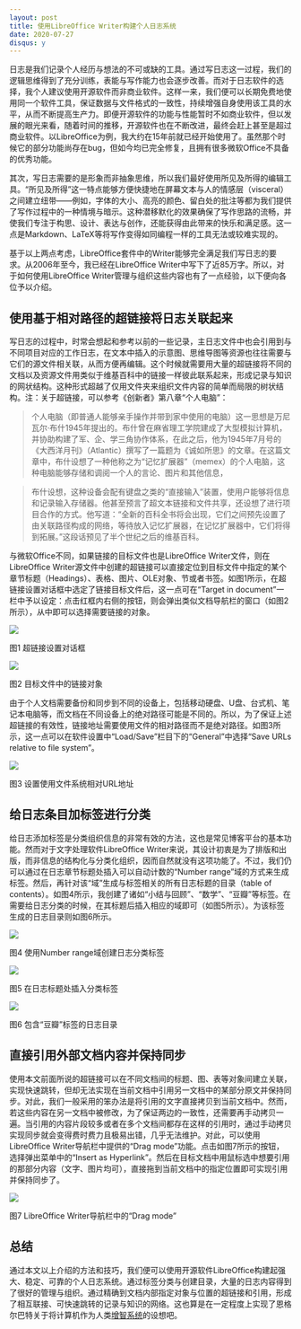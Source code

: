 ```yaml
---
layout: post
title: 使用LibreOffice Writer构建个人日志系统
date: 2020-07-27
disqus: y
---
```


日志是我们记录个人经历与想法的不可或缺的工具。通过写日志这一过程，我们的逻辑思维得到了充分训练，表能与写作能力也会逐步改善。而对于日志软件的选择，我个人建议使用开源软件而非商业软件。这样一来，我们便可以长期免费地使用同一个软件工具，保证数据与文件格式的一致性，持续增强自身使用该工具的水平，从而不断提高生产力。即便开源软件的功能与性能暂时不如商业软件，但以发展的眼光来看，随着时间的推移，开源软件也在不断改进，最终会赶上甚至是超过商业软件。以LibreOffice为例，我大约在15年前就已经开始使用了。虽然那个时候它的部分功能尚存在bug，但如今均已完全修复，且拥有很多微软Office不具备的优秀功能。

其次，写日志需要的是形象而非抽象思维，所以我们最好使用所见及所得的编辑工具。“所见及所得”这一特点能够方便快捷地在屏幕文本与人的情感层（visceral）之间建立纽带——例如，字体的大小、高亮的颜色、留白处的批注等都为我们提供了写作过程中的一种情境与暗示。这种潜移默化的效果确保了写作思路的流畅，并使我们专注于构思、设计、表达与创作，还能获得由此带来的快乐和满足感。这一点是Markdown、LaTeX等将写作变得如同编程一样的工具无法或较难实现的。

基于以上两点考虑，LibreOffice套件中的Writer能够完全满足我们写日志的要求。从2006年至今，我已经在LibreOffice Writer中写下了近85万字。所以，对于如何使用LibreOffice Writer管理与组织这些内容也有了一点经验，以下便向各位予以介绍。

## 使用基于相对路径的超链接将日志关联起来

写日志的过程中，时常会想起和参考以前的一些记录，主日志文件中也会引用到与不同项目对应的工作日志，在文本中插入的示意图、思维导图等资源也往往需要与它们的源文件相关联，从而方便再编辑。这个时候就需要用大量的超链接将不同的文档以及资源文件用类似于维基百科中的链接一样彼此联系起来，形成记录与知识的网状结构。这种形式超越了仅用文件夹来组织文件内容的简单而局限的树状结构。注：关于超链接，可以参考《创新者》第八章“个人电脑”：

> 个人电脑（即普通人能够亲手操作并带到家中使用的电脑）这一思想是万尼瓦尔·布什1945年提出的。布什曾在麻省理工学院建成了大型模拟计算机，并协助构建了军、企、学三角协作体系，在此之后，他为1945年7月号的《大西洋月刊》（Atlantic）撰写了一篇题为《诚如所思》的文章。在这篇文章中，布什设想了一种他称之为“记忆扩展器”（memex）的个人电脑，这种电脑能够存储和调阅一个人的言论、图片和其他信息，

> 布什设想，这种设备会配有键盘之类的“直接输入”装置，使用户能够将信息和记录输入存储器。他甚至预言了超文本链接和文件共享，还设想了进行项目合作的方式。他写道：“全新的百科全书将会出现，它们之间预先设置了由关联路径构成的网络，等待放入记忆扩展器，在记忆扩展器中，它们将得到拓展。”这段话预见了半个世纪之后的维基百科。

与微软Office不同，如果链接的目标文件也是LibreOffice Writer文件，则在LibreOffice Writer源文件中创建的超链接可以直接定位到目标文件中指定的某个章节标题（Headings）、表格、图片、OLE对象、节或者书签。如图1所示，在超链接设置对话框中选定了链接目标文件后，这一点可在“Target in document”一栏中予以设定：点击红框内右侧的按钮，则会弹出类似文档导航栏的窗口（如图2所示），从中即可以选择需要链接的对象。

![](/figures/p74682092.jpg)

图1 超链接设置对话框

![](/figures/p74682096.jpg)

图2 目标文件中的链接对象

由于个人文档需要备份和同步到不同的设备上，包括移动硬盘、U盘、台式机、笔记本电脑等，而文档在不同设备上的绝对路径可能是不同的。所以，为了保证上述超链接的有效性，链接地址需要使用文件的相对路径而不是绝对路径。如图3所示，这一点可以在软件设置中“Load/Save”栏目下的“General”中选择“Save URLs relative to file system”。

![](/figures/p74682110.jpg)

图3 设置使用文件系统相对URL地址

## 给日志条目加标签进行分类

给日志添加标签是分类组织信息的非常有效的方法，这也是常见博客平台的基本功能。然而对于文字处理软件LibreOffice Writer来说，其设计初衷是为了排版和出版，而非信息的结构化与分类化组织，因而自然就没有这项功能了。不过，我们仍可以通过在日志章节标题处插入可以自动计数的“Number range”域的方式来生成标签。然后，再针对该“域”生成与标签相关的所有日志标题的目录（table of contents）。如图4所示，我创建了诸如“小结与回顾”、“数学”、“豆瓣”等标签。在需要给日志分类的时候，在其标题后插入相应的域即可（如图5所示）。为该标签生成的日志目录则如图6所示。

![](/figures/p74682116.jpg)

图4 使用Number range域创建日志分类标签

![](/figures/p74682118.jpg)

图5 在日志标题处插入分类标签

![](/figures/p74682120.jpg)

图6 包含“豆瓣”标签的日志目录

## 直接引用外部文档内容并保持同步

使用本文前面所说的超链接可以在不同文档间的标题、图、表等对象间建立关联，实现快速跳转，但却无法实现在当前文档中引用另一文档中的某部分原文并保持同步。对此，我们一般采用的笨办法是将引用的文字直接拷贝到当前文档中。然而，若这些内容在另一文档中被修改，为了保证两边的一致性，还需要再手动拷贝一遍。当引用的内容片段较多或者在多个文档间都存在这样的引用时，通过手动拷贝实现同步就会变得费时费力且极易出错，几乎无法维护。对此，可以使用LibreOffice Writer导航栏中提供的“Drag mode”功能。点击如图7所示的按钮，选择弹出菜单中的“Insert as Hyperlink”。然后在目标文档中用鼠标选中想要引用的那部分内容（文字、图片均可），直接拖到当前文档中的指定位置即可实现引用并保持同步了。

![](/figures/p74682121.jpg)

图7 LibreOffice Writer导航栏中的“Drag mode”

## 总结

通过本文以上介绍的方法和技巧，我们便可以使用开源软件LibreOffice构建起强大、稳定、可靠的个人日志系统。通过标签分类与创建目录，大量的日志内容得到了很好的管理与组织。通过精确到文档内部指定对象与位置的超链接和引用，形成了相互联接、可快速跳转的记录与知识的网络。这也算是在一定程度上实现了恩格尔巴特关于将计算机作为人类[增智系统](https://book.douban.com/annotation/48695180/)的设想吧。
